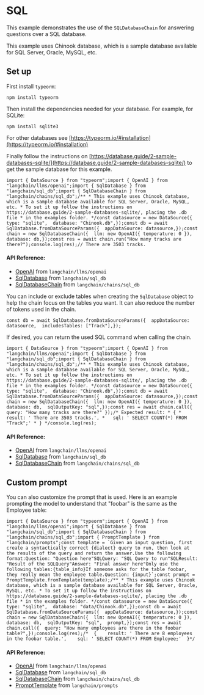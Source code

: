 SQL
===

This example demonstrates the use of the `SQLDatabaseChain` for answering questions over a SQL database.

This example uses Chinook database, which is a sample database available for SQL Server, Oracle, MySQL, etc.

Set up[​](#set-up "Direct link to Set up")
------------------------------------------

First install `typeorm`:

    npm install typeorm

Then install the dependencies needed for your database. For example, for SQLite:

    npm install sqlite3

For other databases see [https://typeorm.io/#installation](https://typeorm.io/#installation)

Finally follow the instructions on [https://database.guide/2-sample-databases-sqlite/](https://database.guide/2-sample-databases-sqlite/) to get the sample database for this example.

    import { DataSource } from "typeorm";import { OpenAI } from "langchain/llms/openai";import { SqlDatabase } from "langchain/sql_db";import { SqlDatabaseChain } from "langchain/chains/sql_db";/** * This example uses Chinook database, which is a sample database available for SQL Server, Oracle, MySQL, etc. * To set it up follow the instructions on https://database.guide/2-sample-databases-sqlite/, placing the .db file * in the examples folder. */const datasource = new DataSource({  type: "sqlite",  database: "Chinook.db",});const db = await SqlDatabase.fromDataSourceParams({  appDataSource: datasource,});const chain = new SqlDatabaseChain({  llm: new OpenAI({ temperature: 0 }),  database: db,});const res = await chain.run("How many tracks are there?");console.log(res);// There are 3503 tracks.

#### API Reference:

*   [OpenAI](/docs/api/llms_openai/classes/OpenAI) from `langchain/llms/openai`
*   [SqlDatabase](/docs/api/sql_db/classes/SqlDatabase) from `langchain/sql_db`
*   [SqlDatabaseChain](/docs/api/chains_sql_db/classes/SqlDatabaseChain) from `langchain/chains/sql_db`

You can include or exclude tables when creating the `SqlDatabase` object to help the chain focus on the tables you want. It can also reduce the number of tokens used in the chain.

    const db = await SqlDatabase.fromDataSourceParams({  appDataSource: datasource,  includesTables: ["Track"],});

If desired, you can return the used SQL command when calling the chain.

    import { DataSource } from "typeorm";import { OpenAI } from "langchain/llms/openai";import { SqlDatabase } from "langchain/sql_db";import { SqlDatabaseChain } from "langchain/chains/sql_db";/** * This example uses Chinook database, which is a sample database available for SQL Server, Oracle, MySQL, etc. * To set it up follow the instructions on https://database.guide/2-sample-databases-sqlite/, placing the .db file * in the examples folder. */const datasource = new DataSource({  type: "sqlite",  database: "Chinook.db",});const db = await SqlDatabase.fromDataSourceParams({  appDataSource: datasource,});const chain = new SqlDatabaseChain({  llm: new OpenAI({ temperature: 0 }),  database: db,  sqlOutputKey: "sql",});const res = await chain.call({ query: "How many tracks are there?" });/* Expected result: * { *   result: ' There are 3503 tracks.', *   sql: ' SELECT COUNT(*) FROM "Track";' * } */console.log(res);

#### API Reference:

*   [OpenAI](/docs/api/llms_openai/classes/OpenAI) from `langchain/llms/openai`
*   [SqlDatabase](/docs/api/sql_db/classes/SqlDatabase) from `langchain/sql_db`
*   [SqlDatabaseChain](/docs/api/chains_sql_db/classes/SqlDatabaseChain) from `langchain/chains/sql_db`

Custom prompt[​](#custom-prompt "Direct link to Custom prompt")
---------------------------------------------------------------

You can also customize the prompt that is used. Here is an example prompting the model to understand that "foobar" is the same as the Employee table:

    import { DataSource } from "typeorm";import { OpenAI } from "langchain/llms/openai";import { SqlDatabase } from "langchain/sql_db";import { SqlDatabaseChain } from "langchain/chains/sql_db";import { PromptTemplate } from "langchain/prompts";const template = `Given an input question, first create a syntactically correct {dialect} query to run, then look at the results of the query and return the answer.Use the following format:Question: "Question here"SQLQuery: "SQL Query to run"SQLResult: "Result of the SQLQuery"Answer: "Final answer here"Only use the following tables:{table_info}If someone asks for the table foobar, they really mean the employee table.Question: {input}`;const prompt = PromptTemplate.fromTemplate(template);/** * This example uses Chinook database, which is a sample database available for SQL Server, Oracle, MySQL, etc. * To set it up follow the instructions on https://database.guide/2-sample-databases-sqlite/, placing the .db file * in the examples folder. */const datasource = new DataSource({  type: "sqlite",  database: "data/Chinook.db",});const db = await SqlDatabase.fromDataSourceParams({  appDataSource: datasource,});const chain = new SqlDatabaseChain({  llm: new OpenAI({ temperature: 0 }),  database: db,  sqlOutputKey: "sql",  prompt,});const res = await chain.call({  query: "How many employees are there in the foobar table?",});console.log(res);/*  {    result: ' There are 8 employees in the foobar table.',    sql: ' SELECT COUNT(*) FROM Employee;'  }*/

#### API Reference:

*   [OpenAI](/docs/api/llms_openai/classes/OpenAI) from `langchain/llms/openai`
*   [SqlDatabase](/docs/api/sql_db/classes/SqlDatabase) from `langchain/sql_db`
*   [SqlDatabaseChain](/docs/api/chains_sql_db/classes/SqlDatabaseChain) from `langchain/chains/sql_db`
*   [PromptTemplate](/docs/api/prompts/classes/PromptTemplate) from `langchain/prompts`
